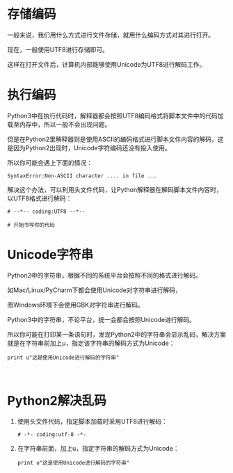 # 存储编码

一般来说，我们用什么方式进行文件存储，就用什么编码方式对其进行打开。

现在，一般使用UTF8进行存储即可。

这样在打开文件后，计算机内部能够使用Unicode为UTF8进行解码工作。



# 执行编码

Python3中在执行代码时，解释器都会按照UTF8编码格式将脚本文件中的代码加载至内存中，所以一般不会出现问题。

但是在Python2里解释器则是使用ASCII的编码格式进行脚本文件内容的解码，这是因为Python2出现时，Unicode字符编码还没有投入使用。

所以你可能会遇上下面的情况：

```
SyntaxError:Non-ASCII character .... in file ...
```

解决这个办法，可以利用头文件代码，让Python解释器在解码脚本文件内容时，以UTF8格式进行解码：

```
# --*-- coding:UTF8 --*--

# 开始书写你的代码
```



# Unicode字符串

Python2中的字符串，根据不同的系统平台会按照不同的格式进行解码。

如Mac/Linux/PyCharm下都会使用Unicode对字符串进行解码，

而Windows环境下会使用GBK对字符串进行解码。

Python3中的字符串，不论平台，统一会都会按照Unicode进行解码。

所以你可能在打印某一条语句时，发现Python2中的字符串会显示乱码，解决方案就是在字符串前加上u，指定该字符串的解码方式为Unicode：

```
print u"这是使用Unicode进行解码的字符串"
```

​	



# Python2解决乱码

1. 使用头文件代码，指定脚本加载时采用UTF8进行解码：

    ```
    # -*- coding:utf-8 -*-
    ```

2. 在字符串前面，加上u，指定字符串的解码方式为Unicode：

    ```
    print u"这是使用Unicode进行解码的字符串"
    ```

    